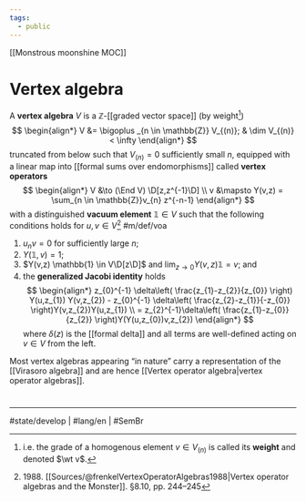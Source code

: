 ```yaml
---
tags:
  - public
---
```

[[Monstrous moonshine MOC]]
# Vertex algebra

A **vertex algebra** $V$ is a $\mathbb{Z}$-[[graded vector space]] (by weight[^wt])
$$
\begin{align*}
V &= \bigoplus _{n \in \mathbb{Z}} V_{(n)}; & \dim V_{(n)} < \infty
\end{align*}
$$
truncated from below such that $V_{(n)} = 0$ sufficiently small $n$,
equipped with a linear map into [[formal sums over endomorphisms]] called **vertex operators**
$$
\begin{align*}
V &\to (\End V) \D[z,z^{-1}\D] \\
v &\mapsto Y(v,z) = \sum_{n \in \mathbb{Z}}v_{n} z^{-n-1}
\end{align*}
$$
with a distinguished **vacuum element** $\mathbb{1} \in V$ such that the following conditions holds for $u,v \in V$[^1988]
#m/def/voa 

1. $u_{n} v = 0$ for sufficiently large $n$;
2. $Y(\mathbb{1}, v) = 1$;
3. $Y(v,z) \mathbb{1} \in V\D[z\D]$ and $\lim_{ z \to 0 }Y(v,z) \mathbb{1} = v$; and
4. the **generalized Jacobi identity** holds
   $$
  \begin{align*}
  z_{0}^{-1} \delta\left( \frac{z_{1}-z_{2}}{z_{0}} \right) Y(u,z_{1}) Y(v,z_{2}) - z_{0}^{-1} \delta\left( \frac{z_{2}-z_{1}}{-z_{0}} \right)Y(v,z_{2})Y(u,z_{1}) \\
  = z_{2}^{-1}\delta\left( \frac{z_{1}-z_{0}}{z_{2}} \right)Y(Y(u,z_{0})v,z_{2})
  \end{align*}
  $$
  where $\delta(z)$ is the [[formal delta]] and all terms are well-defined acting on $v \in V$ from the left.

Most vertex algebras appearing “in nature” carry a representation of the [[Virasoro algebra]] and are hence [[Vertex operator algebra|vertex operator algebras]].

  [^wt]: i.e. the grade of a homogenous element $v \in V_{(n)}$ is called its **weight** and denoted $\wt v$.
  [^1988]: 1988\. [[Sources/@frenkelVertexOperatorAlgebras1988|Vertex operator algebras and the Monster]]. §8.10, pp. 244–245
  
#
---
#state/develop | #lang/en | #SemBr
